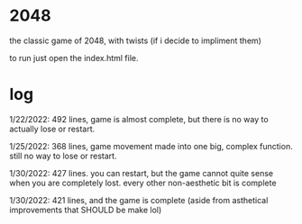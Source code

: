 # 2048
the classic game of 2048, with twists (if i decide to impliment them)

to run just open the index.html file.

# log 
1/22/2022: 492 lines, game is almost complete, but there is no way to actually lose or restart.

1/25/2022: 368 lines, game movement made into one big, complex function. still no way to lose or restart.

1/30/2022: 427 lines. you can restart, but the game cannot quite sense when you are completely lost. every other non-aesthetic bit is complete 

1/30/2022: 421 lines, and the game is complete (aside from asthetical improvements that SHOULD be make lol)